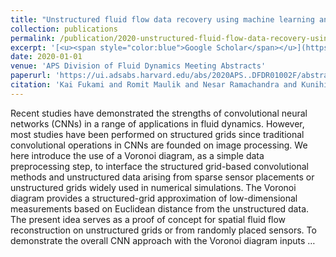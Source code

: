 ```yaml
---
title: "Unstructured fluid flow data recovery using machine learning and Voronoi diagrams"
collection: publications
permalink: /publication/2020-unstructured-fluid-flow-data-recovery-using-machin
excerpt: '[<u><span style="color:blue">Google Scholar</span></u>](https://scholar.google.com/scholar?q=Unstructured+fluid+flow+data+recovery+using+machine+learning+and+Voronoi+diagrams)'
date: 2020-01-01
venue: 'APS Division of Fluid Dynamics Meeting Abstracts'
paperurl: 'https://ui.adsabs.harvard.edu/abs/2020APS..DFDR01002F/abstract'
citation: 'Kai Fukami and Romit Maulik and Nesar Ramachandra and Kunihiko Taira and Koji Fukagata (2020). "Unstructured fluid flow data recovery using machine learning and Voronoi diagrams". APS Division of Fluid Dynamics Meeting Abstracts.'
---
```


Recent studies have demonstrated the strengths of convolutional neural networks (CNNs) in a range of applications in fluid dynamics. However, most studies have been performed on structured grids since traditional convolutional operations in CNNs are founded on image processing. We here introduce the use of a Voronoi diagram, as a simple data preprocessing step, to interface the structured grid-based convolutional methods and unstructured data arising from sparse sensor placements or unstructured grids widely used in numerical simulations. The Voronoi diagram provides a structured-grid approximation of low-dimensional measurements based on Euclidean distance from the unstructured data. The present idea serves as a proof of concept for spatial fluid flow reconstruction on unstructured grids or from randomly placed sensors. To demonstrate the overall CNN approach with the Voronoi diagram inputs …
